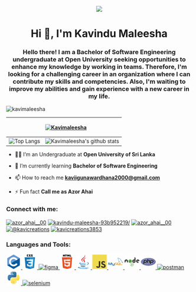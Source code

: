 <p align="center" ><img  src = "https://github.com/7oSkaaa/7oSkaaa/blob/main/Images/about_me.gif?raw=true" width = 100px></p>
<h1 align="center">Hi 👋, I'm Kavindu Maleesha</h1>
<h3 align="center">Hello there! I am a Bachelor of Software Engineering undergraduate at Open University seeking opportunities to enhance my knowledge by working in teams. Therefore, I'm looking for a challenging career in an organization where I can contribute my skills and competencies. Also, I'm waiting to improve my abilities and gain experience with a new career in my life.</h3>

<p align="left"> <img src="https://komarev.com/ghpvc/?username=kavimaleesha&label=Profile%20views&color=0e75b6&style=flat" alt="kavimaleesha" /> </p>


|| <p align="left"> <a href="https://github.com/ryo-ma/github-profile-trophy"><img src="https://github-profile-trophy.vercel.app/?username=Kavimaleesha" alt="Kavimaleesha" /></a> </p> |
| --- | --- |
| ![Top Langs](https://github-readme-stats.vercel.app/api/top-langs/?username=Kavimaleesha&theme=tokyonight) | ![Kavimaleesha's github stats](https://github-readme-stats.vercel.app/api?username=Kavimaleesha&show_icons=true&theme=tokyonight) |



- 👨‍💻 I’m an Undergraduate at **Open University of Sri Lanka**

- 🌱 I’m currently learning **Bachelor of Software Engineering**

- 📫 How to reach me **kaviigunawardhana2000@gmail.com**

- ⚡ Fun fact **Call me as Azor Ahai**

<h3 align="left">Connect with me:</h3>
<p align="left">
<a href="https://twitter.com/azor_ahai__00" target="blank"><img align="center" src="https://raw.githubusercontent.com/rahuldkjain/github-profile-readme-generator/master/src/images/icons/Social/twitter.svg" alt="azor_ahai__00" height="30" width="40" /></a>
<a href="https://linkedin.com/in/kavindu-maleesha-93b952219/" target="blank"><img align="center" src="https://raw.githubusercontent.com/rahuldkjain/github-profile-readme-generator/master/src/images/icons/Social/linked-in-alt.svg" alt="kavindu-maleesha-93b952219/" height="30" width="40" /></a>
<a href="https://instagram.com/azor_ahai__00" target="blank"><img align="center" src="https://raw.githubusercontent.com/rahuldkjain/github-profile-readme-generator/master/src/images/icons/Social/instagram.svg" alt="azor_ahai__00" height="30" width="40" /></a>
<a href="https://medium.com/@kavicreations" target="blank"><img align="center" src="https://raw.githubusercontent.com/rahuldkjain/github-profile-readme-generator/master/src/images/icons/Social/medium.svg" alt="@kavicreations" height="30" width="40" /></a>
<a href="https://www.youtube.com/@kavicreations3853" target="blank"><img align="center" src="https://raw.githubusercontent.com/rahuldkjain/github-profile-readme-generator/master/src/images/icons/Social/youtube.svg" alt="kavicreations3853" height="30" width="40" /></a>
</p>

<h3 align="left">Languages and Tools:</h3>
<p align="left"> <a href="https://www.cprogramming.com/" target="_blank" rel="noreferrer"> <img src="https://raw.githubusercontent.com/devicons/devicon/master/icons/c/c-original.svg" alt="c" width="40" height="40"/> </a> <a href="https://www.w3schools.com/css/" target="_blank" rel="noreferrer"> <img src="https://raw.githubusercontent.com/devicons/devicon/master/icons/css3/css3-original-wordmark.svg" alt="css3" width="40" height="40"/> </a> <a href="https://www.figma.com/" target="_blank" rel="noreferrer"> <img src="https://www.vectorlogo.zone/logos/figma/figma-icon.svg" alt="figma" width="40" height="40"/> </a> <a href="https://www.w3.org/html/" target="_blank" rel="noreferrer"> <img src="https://raw.githubusercontent.com/devicons/devicon/master/icons/html5/html5-original-wordmark.svg" alt="html5" width="40" height="40"/> </a> <a href="https://www.java.com" target="_blank" rel="noreferrer"> <img src="https://raw.githubusercontent.com/devicons/devicon/master/icons/java/java-original.svg" alt="java" width="40" height="40"/> </a> <a href="https://developer.mozilla.org/en-US/docs/Web/JavaScript" target="_blank" rel="noreferrer"> <img src="https://raw.githubusercontent.com/devicons/devicon/master/icons/javascript/javascript-original.svg" alt="javascript" width="40" height="40"/> </a> <a href="https://www.mysql.com/" target="_blank" rel="noreferrer"> <img src="https://raw.githubusercontent.com/devicons/devicon/master/icons/mysql/mysql-original-wordmark.svg" alt="mysql" width="40" height="40"/> </a> <a href="https://nodejs.org" target="_blank" rel="noreferrer"> <img src="https://raw.githubusercontent.com/devicons/devicon/master/icons/nodejs/nodejs-original-wordmark.svg" alt="nodejs" width="40" height="40"/> </a> <a href="https://www.php.net" target="_blank" rel="noreferrer"> <img src="https://raw.githubusercontent.com/devicons/devicon/master/icons/php/php-original.svg" alt="php" width="40" height="40"/> </a> <a href="https://postman.com" target="_blank" rel="noreferrer"> <img src="https://www.vectorlogo.zone/logos/getpostman/getpostman-icon.svg" alt="postman" width="40" height="40"/> </a> <a href="https://www.python.org" target="_blank" rel="noreferrer"> <img src="https://raw.githubusercontent.com/devicons/devicon/master/icons/python/python-original.svg" alt="python" width="40" height="40"/> </a> <a href="https://www.selenium.dev" target="_blank" rel="noreferrer"> <img src="https://raw.githubusercontent.com/detain/svg-logos/780f25886640cef088af994181646db2f6b1a3f8/svg/selenium-logo.svg" alt="selenium" width="40" height="40"/> </a> </p>

